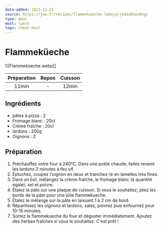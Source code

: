 ```yaml
---
date-added: 2023-11-22
source: https://jow.fr/recipes/flammekueeche-7w0xjarj6dds03ou0ngz
type: meal
meal: lunch
tags: cheat-meal
---
```


# Flammeküeche

![[Flammeküeche.webp]]

| Préparation | Repos | Cuisson |
|:-----------:|:-----:|:-------:|
|    11min    |   -   |  12min  |

## Ingrédients

- pâtes à pizza : 2
- Fromage blanc : 20cl
- Crème fraîche : 20cl
- lardons : 200g
- Oignons : 2

## Préparation

1. Préchauffez votre four à 240°C. Dans une poêle chaude, faites revenir les lardons 2 minutes à feu vif.
2. Épluchez, coupez l'oignon en deux et tranchez-le en lamelles très fines.
3. Dans un bol, mélangez la crème fraîche, le fromage blanc (à quantité égale), sel et poivre.
4. Étalez la pâte sur une plaque de cuisson. Si vous le souhaitez, pliez les bords de la pâte pour une jolie flammekueche.
5. Étalez le mélange sur la pâte en laissant 1 à 2 cm de bord.
6. Répartissez les oignons et lardons, salez, poivrez puis enfournez pour 10-15 minutes.
7. Sortez la flammekueche du four et déguster immédiatement. Ajoutez des herbes fraîches si vous le souhaitez. C'est prêt !
